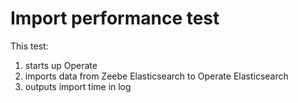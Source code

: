 # Import performance test

This test:
1. starts up Operate
2. imports data from Zeebe Elasticsearch to Operate Elasticsearch
3. outputs import time in log
